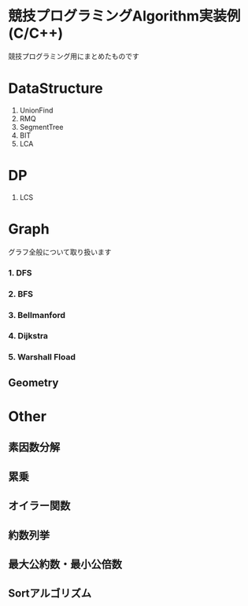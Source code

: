 # 競技プログラミングAlgorithm実装例(C/C++)
競技プログラミング用にまとめたものです


# DataStructure
1. UnionFind
2. RMQ
3. SegmentTree
4. BIT
5. LCA


# DP
1. LCS


# Graph
グラフ全般について取り扱います
### 1. DFS
### 2. BFS
### 3. Bellmanford
### 4. Dijkstra
### 5. Warshall Fload


## Geometry


# Other
## 素因数分解
## 累乗
## オイラー関数
## 約数列挙
## 最大公約数・最小公倍数
## Sortアルゴリズム
